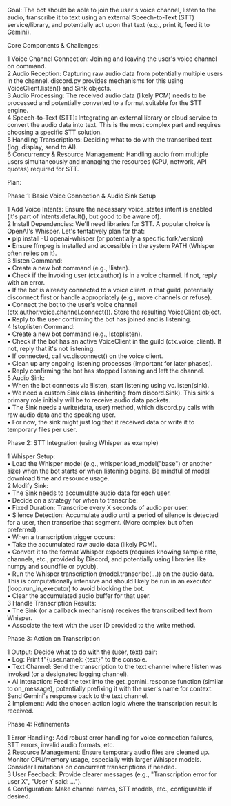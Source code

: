 Goal: The bot should be able to join the user's voice channel, listen to the audio, transcribe it to text using an external Speech-to-Text (STT) service/library, and potentially act upon that text (e.g., print it, 
feed it to Gemini).                                                                                                                                                                                                   

Core Components & Challenges:                                                                                                                                                                                         

 1 Voice Channel Connection: Joining and leaving the user's voice channel on command.                                                                                                                                 
 2 Audio Reception: Capturing raw audio data from potentially multiple users in the channel. discord.py provides mechanisms for this using VoiceClient.listen() and Sink objects.                                     
 3 Audio Processing: The received audio data (likely PCM) needs to be processed and potentially converted to a format suitable for the STT engine.                                                                    
 4 Speech-to-Text (STT): Integrating an external library or cloud service to convert the audio data into text. This is the most complex part and requires choosing a specific STT solution.                           
 5 Handling Transcriptions: Deciding what to do with the transcribed text (log, display, send to AI).                                                                                                                 
 6 Concurrency & Resource Management: Handling audio from multiple users simultaneously and managing the resources (CPU, network, API quotas) required for STT.                                                       

Plan:                                                                                                                                                                                                                 

Phase 1: Basic Voice Connection & Audio Sink Setup                                                                                                                                                                    

 1 Add Voice Intents: Ensure the necessary voice_states intent is enabled (it's part of Intents.default(), but good to be aware of).                                                                                  
 2 Install Dependencies: We'll need libraries for STT. A popular choice is OpenAI's Whisper. Let's tentatively plan for that:                                                                                         
    • pip install -U openai-whisper (or potentially a specific fork/version)                                                                                                                                          
    • Ensure ffmpeg is installed and accessible in the system PATH (Whisper often relies on it).                                                                                                                      
 3 !listen Command:                                                                                                                                                                                                   
    • Create a new bot command (e.g., !listen).                                                                                                                                                                       
    • Check if the invoking user (ctx.author) is in a voice channel. If not, reply with an error.                                                                                                                     
    • If the bot is already connected to a voice client in that guild, potentially disconnect first or handle appropriately (e.g., move channels or refuse).                                                          
    • Connect the bot to the user's voice channel (ctx.author.voice.channel.connect()). Store the resulting VoiceClient object.                                                                                       
    • Reply to the user confirming the bot has joined and is listening.                                                                                                                                               
 4 !stoplisten Command:                                                                                                                                                                                               
    • Create a new bot command (e.g., !stoplisten).                                                                                                                                                                   
    • Check if the bot has an active VoiceClient in the guild (ctx.voice_client). If not, reply that it's not listening.                                                                                              
    • If connected, call vc.disconnect() on the voice client.                                                                                                                                                         
    • Clean up any ongoing listening processes (important for later phases).                                                                                                                                          
    • Reply confirming the bot has stopped listening and left the channel.                                                                                                                                            
 5 Audio Sink:                                                                                                                                                                                                        
    • When the bot connects via !listen, start listening using vc.listen(sink).                                                                                                                                       
    • We need a custom Sink class (inheriting from discord.Sink). This sink's primary role initially will be to receive audio data packets.                                                                           
    • The Sink needs a write(data, user) method, which discord.py calls with raw audio data and the speaking user.                                                                                                    
    • For now, the sink might just log that it received data or write it to temporary files per user.                                                                                                                 

Phase 2: STT Integration (using Whisper as example)                                                                                                                                                                   

 1 Whisper Setup:                                                                                                                                                                                                     
    • Load the Whisper model (e.g., whisper.load_model("base") or another size) when the bot starts or when listening begins. Be mindful of model download time and resource usage.                                   
 2 Modify Sink:                                                                                                                                                                                                       
    • The Sink needs to accumulate audio data for each user.                                                                                                                                                          
    • Decide on a strategy for when to transcribe:                                                                                                                                                                    
       • Fixed Duration: Transcribe every X seconds of audio per user.                                                                                                                                                
       • Silence Detection: Accumulate audio until a period of silence is detected for a user, then transcribe that segment. (More complex but often preferred).                                                      
    • When a transcription trigger occurs:                                                                                                                                                                            
       • Take the accumulated raw audio data (likely PCM).                                                                                                                                                            
       • Convert it to the format Whisper expects (requires knowing sample rate, channels, etc., provided by Discord, and potentially using libraries like numpy and soundfile or pydub).                             
       • Run the Whisper transcription (model.transcribe(...)) on the audio data. This is computationally intensive and should likely be run in an executor (loop.run_in_executor) to avoid blocking the bot.         
       • Clear the accumulated audio buffer for that user.                                                                                                                                                            
 3 Handle Transcription Results:                                                                                                                                                                                      
    • The Sink (or a callback mechanism) receives the transcribed text from Whisper.                                                                                                                                  
    • Associate the text with the user ID provided to the write method.                                                                                                                                               

Phase 3: Action on Transcription                                                                                                                                                                                      

 1 Output: Decide what to do with the (user, text) pair:                                                                                                                                                              
    • Log: Print f"{user.name}: {text}" to the console.                                                                                                                                                               
    • Text Channel: Send the transcription to the text channel where !listen was invoked (or a designated logging channel).                                                                                           
    • AI Interaction: Feed the text into the get_gemini_response function (similar to on_message), potentially prefixing it with the user's name for context. Send Gemini's response back to the text channel.        
 2 Implement: Add the chosen action logic where the transcription result is received.                                                                                                                                 

Phase 4: Refinements                                                                                                                                                                                                  

 1 Error Handling: Add robust error handling for voice connection failures, STT errors, invalid audio formats, etc.                                                                                                   
 2 Resource Management: Ensure temporary audio files are cleaned up. Monitor CPU/memory usage, especially with larger Whisper models. Consider limitations on concurrent transcriptions if needed.                    
 3 User Feedback: Provide clearer messages (e.g., "Transcription error for user X", "User Y said: ...").                                                                                                              
 4 Configuration: Make channel names, STT models, etc., configurable if desired.                                                                                                                                      

